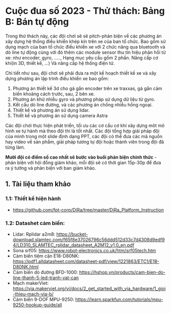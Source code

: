 # Cuộc đua số 2023 - Thử thách: Bảng B: Bán tự động

Trong thử thách này, các đội chơi sẽ sẽ pitch-phản biện về các phương án xây dựng hệ thống điều khiển khép kín trên xe của ban tổ chức. Bao gồm sử dụng mạch của ban tổ chức điều khiển xe với 2 chức năng qua bluetooth và dò line tự động cùng với đó thêm các module sensor thu tín hiệu phản hồi từ xe: như encoder, gyro, ….., Hạng mục yêu cầu gồm 2 phần. Nâng cấp cơ khí(in 3D, thiết kế, …) Và nâng cấp hệ thống điện tử.

Chi tiết như sau, đội chơi sẽ phải đưa ra một kế hoạch thiết kế xe và xây dựng phương án lập trình điều khiển xe bao gồm:
1. Phương án thiết kế 3d cho gá gắn encoder trên xe traxxas, gá gắn cảm biến khoảng cách trước, sau, 2 bên xe.
2. Phương án khử nhiễu gyro và phương pháp sử dụng dữ liệu từ gyro.
3. Kết cấu dò line đường, và các phương án chống nhiễu hồng ngoại.
4. Thiết kế và phương án sử dụng lidar.
5. Thiết kế và phương án sử dụng camera Astra


Các đội chơi thực hiện phát triển, tối ưu các cơ cấu cơ khí xây dựng môt mô hình xe tự hành mà theo đội thi là tốt nhất. Các đội tổng hợp giải pháp đội của mình trong một slide định dạng PPT, các đội có thể đưa các mã nguồn hay video về sản phẩm, giải pháp tương tự đội hoặc thành viên trong đội đã từng làm.

**Mười đội có điểm số cao nhất sẽ bước vào buổi phản biện chính thức** - phản biện với hội đồng giám khảo, mỗi đội sẽ có thời gian 15p-30p để đưa ra ý tưởng và phản biện với ban giám khảo.



## 1. Tài liệu tham khảo

### 1.1: Thiết kế hiện hành
- <https://github.com/fpt-corp/DiRa/tree/master/DiRa_Platform_Instruction>
### 1.2: Datashet cảm biến:
- Lidar: Rplidar a2m8: <https://bucket-download.slamtec.com/f65f8e37026796c56ddd512d33c7d4308d9edf94/LD310_SLAMTEC_rplidar_datasheet_A2M12_v1.0_en.pdf>
- Sona srf05: <https://www.robot-electronics.co.uk/htm/srf05tech.htm>
- Cảm biến tiệm cận E18-D80NK: <https://pdf1.alldatasheet.com/datasheet-pdf/view/1221863/ETC1/E18-D80NK.html>
- Cảm biến dò đường BFD-1000: <https://hshop.vn/products/cam-bien-do-line-thanh-5-led-tranh-vat-can>
- Mạch makerViet: <https://via.makerviet.org/vi/docs/2_get_started_with_via_hardware/1_gioi-thieu-mach-via-b/>
- Cảm biến 9-DOF MPU-9250: <https://learn.sparkfun.com/tutorials/mpu-9250-hookup-guide/all>
